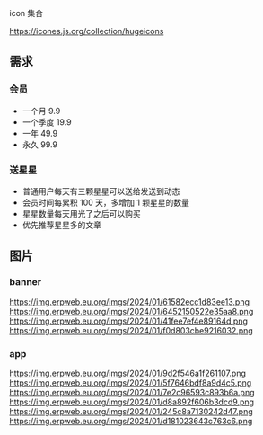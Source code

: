 icon 集合

https://icones.js.org/collection/hugeicons

## 需求

### 会员

- 一个月 9.9
- 一个季度 19.9
- 一年 49.9
- 永久 99.9

### 送星星

- 普通用户每天有三颗星星可以送给发送到动态
- 会员时间每累积 100 天，多增加 1 颗星星的数量
- 星星数量每天用光了之后可以购买
- 优先推荐星星多的文章

## 图片

### banner

https://img.erpweb.eu.org/imgs/2024/01/61582ecc1d83ee13.png
https://img.erpweb.eu.org/imgs/2024/01/6452150522e35aa8.png
https://img.erpweb.eu.org/imgs/2024/01/41fee7ef4e89164d.png
https://img.erpweb.eu.org/imgs/2024/01/f0d803cbe9216032.png

### app

https://img.erpweb.eu.org/imgs/2024/01/9d2f546a1f261107.png
https://img.erpweb.eu.org/imgs/2024/01/5f7646bdf8a9d4c5.png
https://img.erpweb.eu.org/imgs/2024/01/7e2c96593c893b6a.png
https://img.erpweb.eu.org/imgs/2024/01/d8a892f606b3dcd9.png
https://img.erpweb.eu.org/imgs/2024/01/245c8a7130242d47.png
https://img.erpweb.eu.org/imgs/2024/01/d181023643c763c6.png
